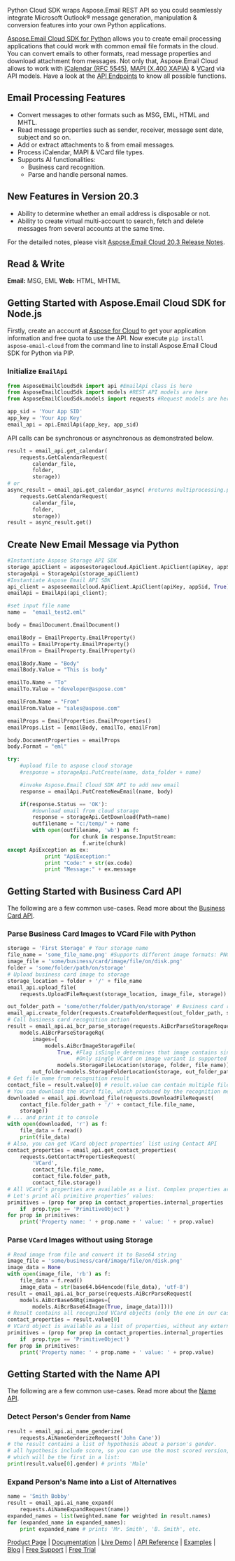 Python Cloud SDK wraps Aspose.Email REST API so you could seamlessly integrate Microsoft Outlook® message generation, manipulation & conversion features into your own Python applications.

[Aspose.Email Cloud SDK for Python](https://products.aspose.cloud/email/python) allows you to create email processing applications that could work with common email file formats in the cloud. You can convert emails to other formats, read message properties and download attachment from messages. Not only that, Aspose.Email Cloud allows to work with [iCalendar (RFC 5545)](https://docs.aspose.cloud/display/emailcloud/iCalendar+Support), [MAPI (X.400 XAPIA)](https://docs.aspose.cloud/display/emailcloud/MAPI+Support) & [VCard](https://docs.aspose.cloud/display/emailcloud/Operate+VCard) via API models. Have a look at the [API Endpoints](https://github.com/aspose-email-cloud/aspose-email-cloud-python/tree/master/sdk) to know all possible functions.

## Email Processing Features

- Convert messages to other formats such as MSG, EML, HTML and MHTL.
- Read message properties such as sender, receiver, message sent date, subject and so on.
- Add or extract attachments to & from email messages.
- Process iCalendar, MAPI & VCard file types.
- Supports AI functionalities:
  - Business card recognition.
  - Parse and handle personal names.

## New Features in Version 20.3

- Ability to determine whether an email address is disposable or not.
- Ability to create virtual multi-account to search, fetch and delete messages from several accounts at the same time.

For the detailed notes, please visit [Aspose.Email Cloud 20.3 Release Notes](https://docs.aspose.cloud/display/emailcloud/Aspose.Email+Cloud+20.3+Release+Notes).

## Read & Write

**Email:** MSG, EML
**Web:** HTML, MHTML

## Getting Started with Aspose.Email Cloud SDK for Node.js

Firstly, create an account at [Aspose for Cloud](https://dashboard.aspose.cloud/#/apps) to get your application information and free quota to use the API. Now execute `pip install aspose-email-cloud` from the command line to install Aspose.Email Cloud SDK for Python via PIP.

### Initialize `EmailApi`

```python
from AsposeEmailCloudSdk import api #EmailApi class is here
from AsposeEmailCloudSdk import models #REST API models are here
from AsposeEmailCloudSdk.models import requests #Request models are here (all API calls use corresponding request model class)

app_sid = 'Your App SID'
app_key = 'Your App Key'
email_api = api.EmailApi(app_key, app_sid)
```

API calls can be synchronous or asynchronous as demonstrated below.

```python
result = email_api.get_calendar(
    requests.GetCalendarRequest(
        calendar_file,
        folder,
        storage))
# or
async_result = email_api.get_calendar_async( #returns multiprocessing.pool.AsyncResult
    requests.GetCalendarRequest(
        calendar_file,
        folder,
        storage))
result = async_result.get()
```

## Create New Email Message via Python

```python
#Instantiate Aspose Storage API SDK
storage_apiClient = asposestoragecloud.ApiClient.ApiClient(apiKey, appSid, True)
storageApi = StorageApi(storage_apiClient)
#Instantiate Aspose Email API SDK
api_client = asposeemailcloud.ApiClient.ApiClient(apiKey, appSid, True)
emailApi = EmailApi(api_client);

#set input file name
name =  "email_test2.eml"

body = EmailDocument.EmailDocument()

emailBody = EmailProperty.EmailProperty()
emailTo = EmailProperty.EmailProperty()
emailFrom = EmailProperty.EmailProperty()

emailBody.Name = "Body"
emailBody.Value = "This is body"

emailTo.Name = "To"
emailTo.Value = "developer@aspose.com"

emailFrom.Name = "From"
emailFrom.Value = "sales@aspose.com"

emailProps = EmailProperties.EmailProperties()
emailProps.List = [emailBody, emailTo, emailFrom]

body.DocumentProperties = emailProps
body.Format = "eml"

try:
    #upload file to aspose cloud storage
    #response = storageApi.PutCreate(name, data_folder + name)

    #invoke Aspose.Email Cloud SDK API to add new email
    response = emailApi.PutCreateNewEmail(name, body)

    if(response.Status == 'OK'):
        #download email from cloud storage
        response = storageApi.GetDownload(Path=name)
        outfilename = "c:/temp/" + name
        with open(outfilename, 'wb') as f:
                    for chunk in response.InputStream:
                        f.write(chunk)
except ApiException as ex:
            print "ApiException:"
            print "Code:" + str(ex.code)
            print "Message:" + ex.message
```

## Getting Started with Business Card API

The following are a few common use-cases. Read more about the [Business Card API](https://docs.aspose.cloud/display/emailcloud/Working+with+Contact+Cards).

### Parse Business Card Images to VCard File with Python

```python
storage = 'First Storage' # Your storage name
file_name = 'some_file_name.png' #Supports different image formats: PNG, JPEG, BMP, TIFF, GIF, etc.
image_file = 'some/business/card/image/file/on/disk.png'
folder = 'some/folder/path/on/storage'
# Upload business card image to storage
storage_location = folder + '/' + file_name
email_api.upload_file(
    requests.UploadFileRequest(storage_location, image_file, storage))

out_folder_path = 'some/other/folder/path/on/storage' # Business card recognition results will be saved here
email_api.create_folder(requests.CreateFolderRequest(out_folder_path, storage))
# Call business card recognition action
result = email_api.ai_bcr_parse_storage(requests.AiBcrParseStorageRequest(
    models.AiBcrParseStorageRq(
        images=[
            models.AiBcrImageStorageFile(
                True, #Flag isSingle determines that image contains single VCard or more.
                      #Only single VCard on image variant is supported in current version.
                models.StorageFileLocation(storage, folder, file_name))],
        out_folder=models.StorageFolderLocation(storage, out_folder_path))))
# Get file name from recognition result
contact_file = result.value[0] # result.value can contain multiple files, if we sent multicard images or multiple images
# You can download the VCard file, which produced by the recognition method ...
downloaded = email_api.download_file(requests.DownloadFileRequest(
    contact_file.folder_path + '/' + contact_file.file_name,
    storage))
# ... and print it to console
with open(downloaded, 'r') as f:
    file_data = f.read()
    print(file_data)
# Also, you can get VCard object properties’ list using Contact API
contact_properties = email_api.get_contact_properties(
    requests.GetContactPropertiesRequest(
        'VCard',
        contact_file.file_name,
        contact_file.folder_path,
        contact_file.storage))
# All VCard’s properties are available as a list. Complex properties are represented as hierarchical structures.
# Let's print all primitive properties’ values:
primitives = (prop for prop in contact_properties.internal_properties
    if  prop.type == 'PrimitiveObject')
for prop in primitives:
    print('Property name: ' + prop.name + ' value: ' + prop.value)
```

### Parse `VCard` Images without using Storage

```python
# Read image from file and convert it to Base64 string
image_file = 'some/business/card/image/file/on/disk.png'
image_data = None
with open(image_file, 'rb') as f:
    file_data = f.read()
    image_data = str(base64.b64encode(file_data), 'utf-8')
result = email_api.ai_bcr_parse(requests.AiBcrParseRequest(
    models.AiBcrBase64Rq(images=[
        models.AiBcrBase64Image(True, image_data)])))
# Result contains all recognized VCard objects (only the one in our case)
contact_properties = result.value[0]
# VCard object is available as a list of properties, without any external calls:
primitives = (prop for prop in contact_properties.internal_properties
    if  prop.type == 'PrimitiveObject')
for prop in primitives:
    print('Property name: ' + prop.name + ' value: ' + prop.value)
```

## Getting Started with the Name API

The following are a few common use-cases. Read more about the [Name API](https://docs.aspose.cloud/display/emailcloud/Working+with+Name+API).

### Detect Person's Gender from Name

```python
result = email_api.ai_name_genderize(
    requests.AiNameGenderizeRequest('John Cane'))
# the result contains a list of hypothesis about a person's gender.
# all hypothesis include score, so you can use the most scored version,
# which will be the first in a list:
print(result.value[0].gender) # prints 'Male'
```

### Expand Person's Name into a List of Alternatives

```python
name = 'Smith Bobby'
result = email_api.ai_name_expand(
    requests.AiNameExpandRequest(name))
expanded_names = list(weighted.name for weighted in result.names)
for (expanded_name in expanded_names):
    print expanded_name # prints 'Mr. Smith', 'B. Smith', etc.
```

[Product Page](https://products.aspose.cloud/email/python) | [Documentation](https://docs.aspose.cloud/display/emailcloud/Home) | [Live Demo](https://products.aspose.app/email/family) | [API Reference](https://apireference.aspose.cloud/email/) | [Examples](https://github.com/aspose-email-cloud/aspose-email-cloud-python) | [Blog](https://blog.aspose.cloud/category/email/) | [Free Support](https://forum.aspose.cloud/c/email) | [Free Trial](https://dashboard.aspose.cloud/#/apps)
